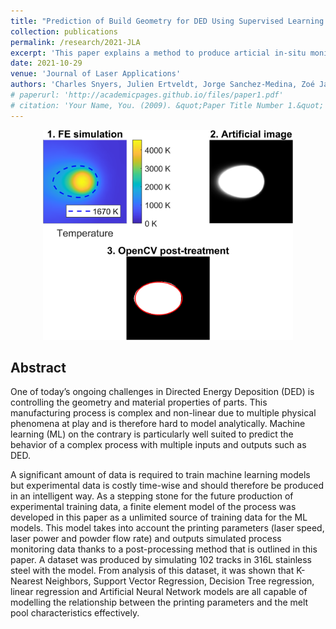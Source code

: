 ```yaml
---
title: "Prediction of Build Geometry for DED Using Supervised Learning Methods on Simulated Process Monitoring Data"
collection: publications
permalink: /research/2021-JLA
excerpt: 'This paper explains a method to produce articial in-situ monitoring data of a metal AM process. A dataset produced with this method, is used to link process parameters and melt pool geometrical properties thanks to Machine Learning algorithms.'
date: 2021-10-29
venue: 'Journal of Laser Applications'
authors: 'Charles Snyers, Julien Ertveldt, Jorge Sanchez-Medina, Zoé Jardon and Jan Helsen'
# paperurl: 'http://academicpages.github.io/files/paper1.pdf'
# citation: 'Your Name, You. (2009). &quot;Paper Title Number 1.&quot; <i>Journal 1</i>. 1(1).'
---
```

<p align="center">
  <img src="/images/fakeImageComparison.png" width=400/>
</p>

## Abstract
One of today’s ongoing challenges in Directed Energy Deposition (DED) is controlling the geometry and material properties of parts. This manufacturing process is complex and non-linear due to multiple physical phenomena at play and is therefore hard to model analytically. Machine learning (ML) on the contrary is particularly well suited to predict the behavior of a complex process with multiple inputs and outputs such as DED.

A significant amount of data is required to train machine learning models but experimental data is costly time-wise and should therefore be produced in an intelligent way. As a stepping stone for the future production of experimental training data, a finite element model of the process was developed in this paper as a unlimited source of training data for the ML models. This model takes into account the printing parameters (laser speed, laser power and powder flow rate) and outputs simulated process monitoring data thanks to a post-processing method that is outlined in this paper. A dataset was produced by simulating 102 tracks in 316L stainless steel with the model. From analysis of this dataset, it was shown that K-Nearest Neighbors, Support Vector Regression, Decision Tree regression, linear regression and Artificial Neural Network models are all capable of modelling the relationship between the printing parameters and the melt pool characteristics effectively.

<!-- ![Artifical in-situ monitoring data](/images/fakeImageComparison.png){:height="50%" width="50%"} -->
<!-- [Download paper here](http://academicpages.github.io/files/paper1.pdf) -->
<!-- Recommended citation: Your Name, You. (2009). "Paper Title Number 1." <i>Journal 1</i>. 1(1). -->